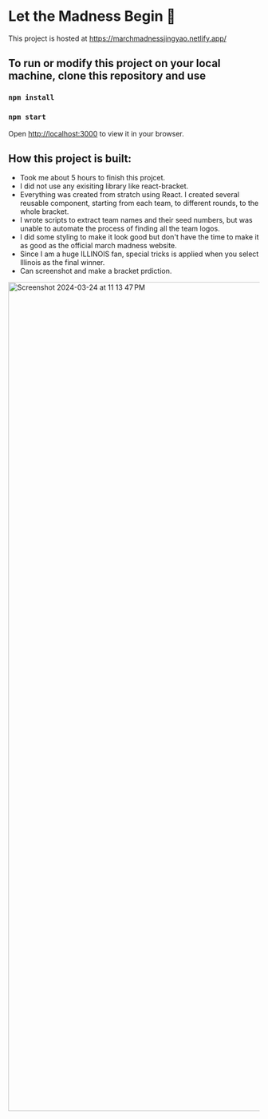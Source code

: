 # Let the Madness Begin 🏀

This project is hosted at https://marchmadnessjingyao.netlify.app/

## To run or modify this project on your local machine, clone this repository and use

### `npm install`

### `npm start`

Open [http://localhost:3000](http://localhost:3000) to view it in your browser.


## How this project is built:

- Took me about 5 hours to finish this projcet.
- I did not use any exisiting library like react-bracket.
- Everything was created from stratch using React. I created several reusable component, starting from each team, to different rounds, to the whole bracket.
- I wrote scripts to extract team names and their seed numbers, but was unable to automate the process of finding all the team logos.
- I did some styling to make it look good but don't have the time to make it as good as the official march madness website.
- Since I am a huge ILLINOIS fan, special tricks is applied when you select Illinois as the final winner.
- Can screenshot and make a bracket prdiction.

<img width="1662" alt="Screenshot 2024-03-24 at 11 13 47 PM" src="https://github.com/JingyaoGu1/march_madness/assets/43628019/841df5a8-8536-49d4-aa5e-ac659ab0fdec">

